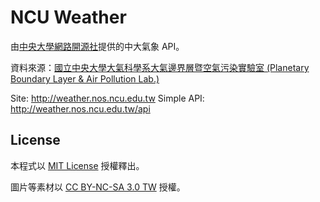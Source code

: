 # NCU Weather

由[中央大學網路開源社](http://www.nos.ncu.edu.tw)提供的中大氣象 API。

資料來源：[國立中央大學大氣科學系大氣邊界層暨空氣污染實驗室 (Planetary Boundary Layer & Air Pollution Lab.)](http://pblap.atm.ncu.edu.tw)

Site: http://weather.nos.ncu.edu.tw
Simple API: http://weather.nos.ncu.edu.tw/api

## License

本程式以 [MIT License](LICENSE) 授權釋出。

圖片等素材以 [CC BY-NC-SA 3.0 TW](http://creativecommons.org/licenses/by-nc-sa/3.0/tw/) 授權。
